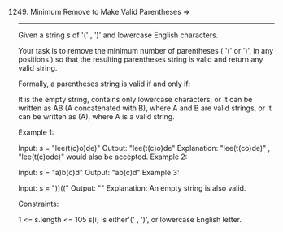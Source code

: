 1249. Minimum Remove to Make Valid Parentheses  =>
----------------------------------------------


Given a string s of '(' , ')' and lowercase English characters.

Your task is to remove the minimum number of parentheses ( '(' or ')', in any positions ) so that the resulting parentheses string is valid and return any valid string.

Formally, a parentheses string is valid if and only if:

It is the empty string, contains only lowercase characters, or
It can be written as AB (A concatenated with B), where A and B are valid strings, or
It can be written as (A), where A is a valid string.
 

Example 1:

Input: s = "lee(t(c)o)de)"
Output: "lee(t(c)o)de"
Explanation: "lee(t(co)de)" , "lee(t(c)ode)" would also be accepted.
Example 2:

Input: s = "a)b(c)d"
Output: "ab(c)d"
Example 3:

Input: s = "))(("
Output: ""
Explanation: An empty string is also valid.
 

Constraints:

1 <= s.length <= 105
s[i] is either'(' , ')', or lowercase English letter.
